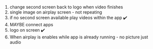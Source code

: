 1. change second screen back to logo when video finishes
2. single image on airplay screen - not repeating
3. if no second screen available play videos within the app ✔️
4. MAYBE connect apps
5. logo on screen ✔️
6. When airplay is enables while app is already running - no picture just audio
